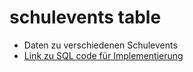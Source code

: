 # schulevents table 
- Daten zu verschiedenen Schulevents
- [Link zu SQL code für Implementierung](../../../../../code_resources/database_components_doc/tables/schulevents_table.sql)